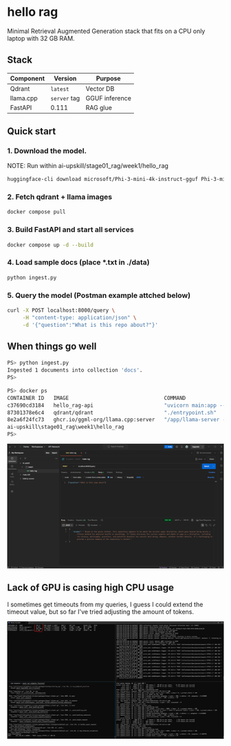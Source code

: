 # hello rag

Minimal Retrieval Augmented Generation stack that fits on a CPU only
laptop with 32 GB RAM.

## Stack

| Component | Version | Purpose |
|-----------|---------|---------|
| Qdrant | `latest` | Vector DB |
| llama.cpp | `server` tag | GGUF inference |
| FastAPI | 0.111 | RAG glue |

## Quick start

### 1. Download the model. 
NOTE: Run within ai-upskill/stage01_rag/week1/hello_rag
```bash
huggingface-cli download microsoft/Phi-3-mini-4k-instruct-gguf Phi-3-mini-4k-instruct-q4.gguf --local-dir models
```

### 2. Fetch qdrant + llama images
```bash
docker compose pull
```

### 3. Build FastAPI and start all services
```bash
docker compose up -d --build
```

### 4. Load sample docs (place *.txt in ./data)
```bash
python ingest.py
```

### 5. Query the model (Postman example attched below)
```bash
curl -X POST localhost:8000/query \
     -H "content-type: application/json" \
     -d '{"question":"What is this repo about?"}'
```

## When things go well

```bash
PS> python ingest.py  
Ingested 1 documents into collection 'docs'.
PS>
```

```bash
PS> docker ps
CONTAINER ID   IMAGE                               COMMAND                  CREATED         STATUS                     PORTS                              NAMES
c37690cd3184   hello_rag-api                       "uvicorn main:app --…"   8 minutes ago   Up 8 minutes               0.0.0.0:8000->8000/tcp             hello_rag-api-1
87301378e6c4   qdrant/qdrant                       "./entrypoint.sh"        8 minutes ago   Up 8 minutes               0.0.0.0:6333->6333/tcp, 6334/tcp   hello_rag-qdrant-1
8e2a6f24fc73   ghcr.io/ggml-org/llama.cpp:server   "/app/llama-server -…"   8 minutes ago   Up 8 minutes               0.0.0.0:8001->8000/tcp             llama-cpu
ai-upskill\stage01_rag\week1\hello_rag
PS>
```

![alt text](image.png)

## Lack of GPU is casing high CPU usage

I sometimes get timeouts from my queries, I guess I could extend the timeout value, but so far I've tried adjusting the amount of tokens.

![alt text](image-1.png)